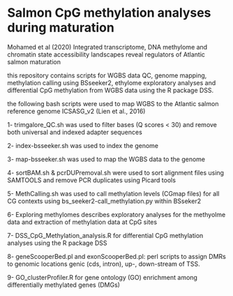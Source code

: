 # Salmon CpG methylation analyses during maturation 
Mohamed et al (2020) Integrated transcriptome, DNA methylome and chromatin state accessibility landscapes reveal regulators of Atlantic salmon maturation

this repository contains scripts for WGBS data QC, genome mapping, methylation calling using BSseeker2, ethylome exploratory analyses and differential CpG methylation from WGBS data using the R package DSS. 

the following bash scripts were used to map WGBS to the Atlantic salmon reference genome ICSASG_v2 (Lien et al., 2016) 

1- trimgalore_QC.sh was used to filter bases (Q scores < 30) and remove both universal and indexed adapter sequences

2- index-bsseeker.sh was used to index the genome 

3- map-bsseeker.sh was used to map the WGBS data to the genome 

4- sortBAM.sh & pcrDUPremoval.sh were used to sort alignment files using SAMTOOLS and remove PCR duplicates using Picard tools 

5- MethCalling.sh was used to call methylation levels (CGmap files) for all CG contexts using bs_seeker2-call_methylation.py within BSseker2 

6- Exploring methylomes describes exploratory analyses for the methyolme data and extraction of methylation data at CpG sites 

7- DSS_CpG_Methylation_analysis.R for differential CpG methylation analyses using the R package DSS 

8- geneScooperBed.pl and exonScooperBed.pl: perl scripts to assign DMRs to genomic locations genic (cds, intron), up-, down-stream of TSS. 

9- GO_clusterProfiler.R for gene ontology (GO) enrichment among differentially methylated genes (DMGs)

